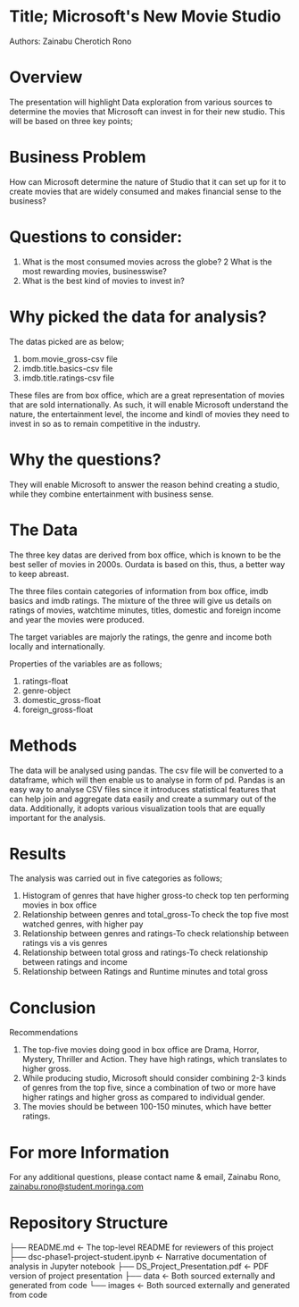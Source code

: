 # Title; Microsoft's New Movie Studio
Authors: Zainabu Cherotich Rono

# Overview
The presentation will highlight Data exploration from various sources to determine the movies that Microsoft can invest in for their new studio. This will be based on three key points;

# Business Problem

How can Microsoft determine the nature of Studio that it can set up for it to create movies that are widely consumed and makes financial sense to the business?

# Questions to consider:
1. What is the most consumed movies across the globe?
2 What is the most rewarding movies, businesswise?
3. What is the best kind of movies to invest in?

# Why picked the data for analysis?
The datas picked are as below;
1. bom.movie_gross-csv file
2. imdb.title.basics-csv file
3. imdb.title.ratings-csv file

These files are from box office, which are a great representation of movies that are sold internationally. As such, it will enable Microsoft understand the nature, the entertainment level, the income and kindl of movies they need to invest in so as to remain competitive in the industry.


# Why the questions?

They will enable Microsoft to answer the reason behind creating a studio, while they combine entertainment with business sense.

# The Data
The three key datas are derived from box office, which is known to be the best seller of movies in 2000s. Ourdata is based on this, thus, a better way to keep abreast.

The three files contain categories of information from box office, imdb basics and imdb ratings. The mixture of the three will give us details on ratings of movies, watchtime minutes, titles, domestic and foreign income and year the movies were produced. 

The target variables are majorly the ratings, the genre and income both locally and internationally.

Properties of the variables are as follows;
1. ratings-float
2. genre-object
3. domestic_gross-float
4. foreign_gross-float

# Methods
The data will be analysed using pandas. The csv file will be converted to a dataframe, which will then enable us to analyse in form of pd.
Pandas is an easy way to analyse CSV files since it introduces statistical features that can help join and aggregate data easily and create a summary out of the data.
Additionally, it adopts various visualization tools that are equally important for the analysis. 

# Results
The analysis was carried out in five categories as follows;
1. Histogram of genres that have higher gross-to check top ten performing movies in box office
2. Relationship between genres and total_gross-To check the top five most watched genres, with higher pay
3. Relationship between genres and ratings-To check relationship between ratings vis a vis genres
4. Relationship between total gross and ratings-To check relationship between ratings and income
5. Relationship between Ratings and Runtime minutes and total gross

# Conclusion
Recommendations
1. The top-five movies doing good in box office are Drama, Horror, Mystery, Thriller and Action. They have high ratings, which translates to higher gross.
2. While producing studio, Microsoft should consider combining 2-3 kinds of genres from the top five, since a combination of two or more have higher ratings and higher gross as compared to individual gender.
3. The movies should be between 100-150 minutes, which have better ratings. 

# For more Information
For any additional questions, please contact name & email, Zainabu Rono, zainabu.rono@student.moringa.com

# Repository Structure

├── README.md                           <- The top-level README for reviewers of this project
├── dsc-phase1-project-student.ipynb    <- Narrative documentation of analysis in Jupyter notebook
├── DS_Project_Presentation.pdf         <- PDF version of project presentation
├── data                                <- Both sourced externally and generated from code
└── images                              <- Both sourced externally and generated from code

